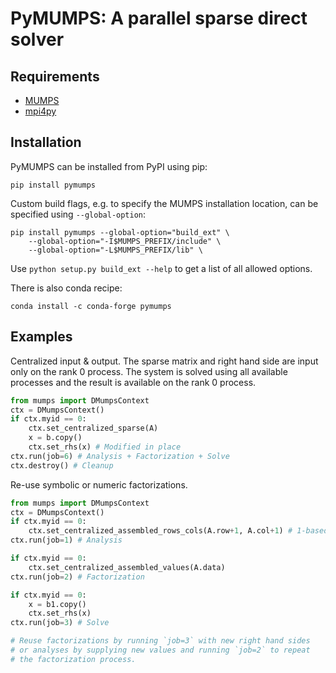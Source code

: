 PyMUMPS: A parallel sparse direct solver
========================================


Requirements
------------

* [MUMPS](http://graal.ens-lyon.fr/MUMPS/)
* [mpi4py](https://code.google.com/p/mpi4py/)


Installation
------------

PyMUMPS can be installed from PyPI using pip:

```
pip install pymumps
```

Custom build flags, e.g. to specify the MUMPS installation location,
can be specified using `--global-option`:

```
pip install pymumps --global-option="build_ext" \
    --global-option="-I$MUMPS_PREFIX/include" \
    --global-option="-L$MUMPS_PREFIX/lib" \
```

Use `python setup.py build_ext --help` to get a list of all allowed
options.

There is also conda recipe:

```
conda install -c conda-forge pymumps
```


Examples
--------

Centralized input & output. The sparse matrix and right hand side are
input only on the rank 0 process. The system is solved using all
available processes and the result is available on the rank 0 process.

```python
from mumps import DMumpsContext
ctx = DMumpsContext()
if ctx.myid == 0:
    ctx.set_centralized_sparse(A)
    x = b.copy()
    ctx.set_rhs(x) # Modified in place
ctx.run(job=6) # Analysis + Factorization + Solve
ctx.destroy() # Cleanup
```

Re-use symbolic or numeric factorizations.

```python
from mumps import DMumpsContext
ctx = DMumpsContext()
if ctx.myid == 0:
    ctx.set_centralized_assembled_rows_cols(A.row+1, A.col+1) # 1-based
ctx.run(job=1) # Analysis

if ctx.myid == 0:
    ctx.set_centralized_assembled_values(A.data)
ctx.run(job=2) # Factorization

if ctx.myid == 0:
    x = b1.copy()
    ctx.set_rhs(x)
ctx.run(job=3) # Solve

# Reuse factorizations by running `job=3` with new right hand sides
# or analyses by supplying new values and running `job=2` to repeat
# the factorization process.
```
